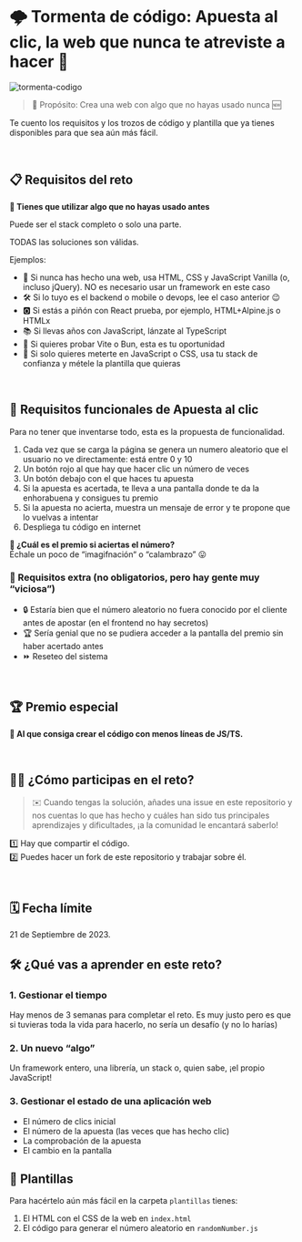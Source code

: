 # 🌩️ Tormenta de código: Apuesta al clic, la web que nunca te atreviste a hacer 🎰

![tormenta-codigo](https://github.com/webreactiva-devs/tormenta-codigo-apuesta-al-clic/assets/1122071/599c4ff1-58b2-4990-b1b4-951313f54750)


> 🎯 Propósito: Crea una web con algo que no hayas usado nunca 🆕

Te cuento los requisitos y los trozos de código y plantilla que ya tienes disponibles para que sea aún más fácil.

‎

## 📋 Requisitos del reto

**🌟 Tienes que utilizar algo que no hayas usado antes**

Puede ser el stack completo o solo una parte.

TODAS las soluciones son válidas.

Ejemplos:

- 👶 Si nunca has hecho una web, usa HTML, CSS y JavaScript Vanilla (o, incluso jQuery). NO es necesario usar un framework en este caso
- 🛠️ Si lo tuyo es el backend o mobile o devops, lee el caso anterior 😉
- 🅾️ Si estás a piñón con React prueba, por ejemplo, HTML+Alpine.js o HTMLx
- 📚 Si llevas años con JavaScript, lánzate al TypeScript
- 🚀 Si quieres probar Vite o Bun, esta es tu oportunidad
- 🎨 Si solo quieres meterte en JavaScript o CSS, usa tu stack de confianza y métele la plantilla que quieras

‎


## 🎲 Requisitos funcionales de Apuesta al clic

Para no tener que inventarse todo, esta es la propuesta de funcionalidad.

1. Cada vez que se carga la página se genera un numero aleatorio que el usuario no ve directamente: está entre 0 y 10
2. Un botón rojo al que hay que hacer clic un número de veces
3. Un botón debajo con el que haces tu apuesta
4. Si la apuesta es acertada, te lleva a una pantalla donde te da la enhorabuena y consigues tu premio
5. Si la apuesta no acierta, muestra un mensaje de error y te propone que lo vuelvas a intentar
6. Despliega tu código en internet

**🎁 ¿Cuál es el premio si aciertas el número?**  
Échale un poco de “imagifnación“ o “calambrazo” 😛

### 🌟 Requisitos extra (no obligatorios, pero hay gente muy “viciosa”)  
- 🔒 Estaría bien que el número aleatorio no fuera conocido por el cliente antes de apostar (en el frontend no hay secretos)
- 🏆 Sería genial que no se pudiera acceder a la pantalla del premio sin haber acertado antes
- ⏩ Reseteo del sistema

‎

## 🏆 Premio especial

**📏 Al que consiga crear el código con menos líneas de JS/TS.**

‎

## 👩‍💻 ¿Cómo participas en el reto?

> ✉️ Cuando tengas la solución, añades una issue en este repositorio y nos cuentas lo que has hecho y cuáles han sido tus principales aprendizajes y dificultades, ¡a la comunidad le encantará saberlo!

1️⃣ Hay que compartir el código.  
2️⃣ Puedes hacer un fork de este repositorio y trabajar sobre él.  

‎

## 🗓️ Fecha límite

21 de Septiembre de 2023.

## 🛠️ ¿Qué vas a aprender en este reto?


### 1. Gestionar el tiempo

Hay menos de 3 semanas para completar el reto. Es muy justo pero es que si tuvieras toda la vida para hacerlo, no sería un desafío (y no lo harías)

### 2. Un nuevo “algo”

Un framework entero, una librería, un stack o, quien sabe, ¡el propio JavaScript!

### 3. Gestionar el estado de una aplicación web

- El número de clics inicial
- El número de la apuesta (las veces que has hecho clic)
- La comprobación de la apuesta
- El cambio en la pantalla
‎

## 📁 Plantillas

Para hacértelo aún más fácil en la carpeta `plantillas` tienes:

1. El HTML con el CSS de la web en `index.html`
2. El código para generar el número aleatorio en `randomNumber.js`


